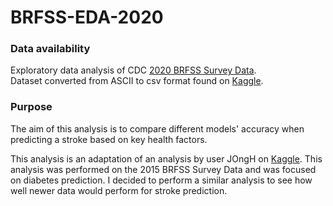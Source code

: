 # BRFSS-EDA-2020 

### Data availability
Exploratory data analysis of CDC [2020 BRFSS Survey Data](https://www.cdc.gov/brfss/annual_data/annual_2020.html).  
Dataset converted from ASCII to csv format found on [Kaggle](https://www.kaggle.com/datasets/aemreusta/brfss-2020-survey-data). 

### Purpose  
The aim of this analysis is to compare different models' accuracy when predicting a stroke based on key health factors. 

This analysis is an adaptation of an analysis by user JOngH on [Kaggle](https://www.kaggle.com/code/jongheonjeong/diabetes-eda-featureselection-conclusion). This analysis was performed on the 2015 BRFSS Survey Data and was focused on diabetes prediction. I decided to perform a similar analysis to see how well newer data would perform for stroke prediction.


